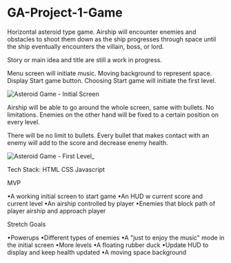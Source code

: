 # GA-Project-1-Game

Horizontal asteroid type game. Airship will encounter enemies and obstacles to shoot them down as the ship progresses through space until the ship eventually encounters the villain, boss, or lord.

Story or main idea and title are still a work in progress.

Menu screen will initiate music. Moving background to represent space. Display Start game button. Choosing Start game will initiate the first level.

![Asteroid Game - Initial Screen](https://i.imgur.com/0bgndtv.png)

Airship will be able to go around the whole screen, same with bullets. No limitations. Enemies on the other hand will be fixed to a certain position on every level.

There will be no limit to bullets. Every bullet that makes contact with an enemy will add to the score and decrease enemy health.

![Asteroid Game - First Level_](https://i.imgur.com/n116pFE.png)

Tech Stack: HTML CSS Javascript

MVP

•A working initial screen to start game
•An HUD w current score and current level
•An airship controlled by player
•Enemies that block path of player airship and approach player

Stretch Goals

•Powerups
•Different types of enemies
•A "just to enjoy the music" mode in the initial screen
•More levels
•A floating rubber duck
•Update HUD to display and keep health updated
•A moving space background

